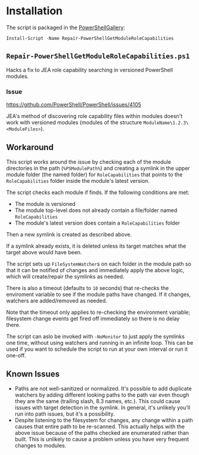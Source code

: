 # Installation
The script is packaged in the [PowerShellGallery](https://www.powershellgallery.com/packages/Repair-PowerShellGetModuleRoleCapabilities/):

```powershell
Install-Script -Name Repair-PowerShellGetModuleRoleCapabilities
```

## `Repair-PowerShellGetModuleRoleCapabilities.ps1`
Hacks a fix to JEA role capability searching in versioned PowerShell modules.

### Issue
https://github.com/PowerShell/PowerShell/issues/4105

JEA's method of discovering role capability files within modules doesn't work with versioned modules
(modules of the structure `ModuleName\1.2.3\<ModuleFiles>`).

## Workaround
This script works around the issue by checking each of the module directories in the path (`%PSModulePath%`)
and creating a symlink in the upper module folder (the named folder) for `RoleCapabilities` that points to
the `RoleCapabilities` folder inside the module's latest version.

The script checks each module if finds. If the following conditions are met:

* The module is versioned
* The module top-level does not already contain a file/folder named `RoleCapabilities`
* The module's latest version does contain a `RoleCapabilities` folder

Then a new symlink is created as described above.

If a symlink already exists, it is deleted unless its target matches what the target above would have been.

The script sets up `FileSystemWatcher`s on each folder in the module path so that it can be notified of changes and
immediately apply the above logic, which will create/repair the symlinks as needed.

There is also a timeout (defaults to `10` seconds) that re-checks the enviroment variable to see if the module paths
have changed. If it changes, watchers are added/removed as needed.

Note that the timeout only applies to re-checking the environment variable; filesystem change events get fired off
immediately so there is no delay there.

The script can aslo be invoked with `-NoMonitor` to just apply the symlinks one time, without using watchers and running
in an infinite loop. This can be used if you want to schedule the script to run at your own interval or run it one-off.

## Known Issues

* Paths are not well-sanitized or normalized. It's possible to add duplicate watchers by adding different looking paths
  to the path var even though they are the same (trailing slash, 8.3 names, etc.). This could cause issues with target
  detection in the symlink. In general, it's unlikely you'll run into path issues, but it's a possibility.
* Despite listening to the filesystem for changes, any change within a path causes that entire path to be re-scanned.
  This actually helps with the above issue because of the paths checked are enumerated rather than built. This is unlikely
  to cause a problem unless you have very frequent changes to modules.
